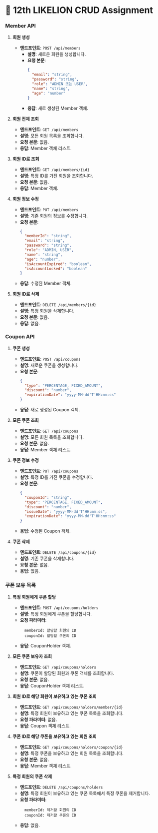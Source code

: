 # 🦁 12th LIKELION CRUD Assignment


### Member API

1. **회원 생성**
   - **엔드포인트**: `POST /api/members`
     - **설명**: 새로운 회원을 생성합니다.
     - **요청 본문**:
         ```json
         {
           "email": "string",
           "password": "string",
           "role": "ADMIN 또는 USER",
           "name": "string",
           "age": "number"
         }
         ```
     - **응답**: 새로 생성된 Member 객체.

2. **회원 전체 조회**
   - **엔드포인트**: `GET /api/members`
   - **설명**: 모든 회원 목록을 조회합니다.
   - **요청 본문**: 없음.
   - **응답**: Member 객체 리스트.

3. **회원 ID로 조회**
   - **엔드포인트**: `GET /api/members/{id}`
   - **설명**: 특정 ID를 가진 회원을 조회합니다.
   - **요청 본문**: 없음.
   - **응답**: Member 객체.

4. **회원 정보 수정**
   - **엔드포인트**: `PUT /api/members`
   - **설명**: 기존 회원의 정보를 수정합니다.
   - **요청 본문**:
       ```json
       {
         "memberId": "string",
         "email": "string",
         "password": "string",
         "role": "ADMIN, USER",
         "name": "string",
         "age": "number",
         "isAccountExpired": "boolean",
         "isAccountLocked": "boolean"
       }
       ```
   - **응답**: 수정된 Member 객체.

5. **회원 ID로 삭제**
   - **엔드포인트**: `DELETE /api/members/{id}`
   - **설명**: 특정 회원을 삭제합니다.
   - **요청 본문**: 없음.
   - **응답**: 없음.


### Coupon API

1. **쿠폰 생성**
   - **엔드포인트**: `POST /api/coupons`
   - **설명**: 새로운 쿠폰을 생성합니다.
   - **요청 본문**:
       ```json
       {
         "type": "PERCENTAGE, FIXED_AMOUNT",
         "discount": "number",
         "expirationDate": "yyyy-MM-dd'T'HH:mm:ss"
       }
       ```
   - **응답**: 새로 생성된 Coupon 객체.

2. **모든 쿠폰 조회**
   - **엔드포인트**: `GET /api/coupons`
   - **설명**: 모든 회원 목록을 조회합니다.
   - **요청 본문**: 없음.
   - **응답**: Member 객체 리스트.

3. **쿠폰 정보 수정**
   - **엔드포인트**: `PUT /api/coupons`
   - **설명**: 특정 ID를 가진 쿠폰을 수정합니다.
   - **요청 본문**:
       ```json
       {
         "couponId": "string",
         "type": "PERCENTAGE, FIXED_AMOUNT",
         "discount": "number",
         "issueDate": "yyyy-MM-dd'T'HH:mm:ss",
         "expirationDate": "yyyy-MM-dd'T'HH:mm:ss"
       }
       ```
   - **응답**: 수정된 Coupon 객체.

4. **쿠폰 삭제**
   - **엔드포인트**: `DELETE /api/coupons/{id}`
   - **설명**: 기존 쿠폰을 삭제합니다.
   - **요청 본문**: 없음.
   - **응답**: 없음.


### 쿠폰 보유 목록

1. **특정 회원에게 쿠폰 할당**
   - **엔드포인트**: `POST /api/coupons/holders`
   - **설명**: 특정 회원에게 쿠폰을 할당합니다.
   - **요청 파라미터**:
       ``` text
         memberId: 할당할 회원의 ID
         couponId: 할당할 쿠폰의 ID
       ```
   - **응답**: CouponHolder 객체.

2. **모든 쿠폰 보유자 조회**
   - **엔드포인트**: `GET /api/coupons/holders`
   - **설명**: 쿠폰이 할당된 회원과 쿠폰 객체를 조회합니다.
   - **요청 본문**: 없음.
   - **응답**: CouponHolder 객체 리스트.

3. **회원 ID로 해당 회원이 보유하고 있는 쿠폰 조회**
   - **엔드포인트**: `GET /api/coupons/holders/member/{id}`
   - **설명**: 특정 회원이 보유하고 있는 쿠폰 목록을 조회합니다.
   - **요청 파라미터**: 없음.
   - **응답**: Coupon 객체 리스트.

4. **쿠폰 ID로 해당 쿠폰을 보유하고 있는 회원 조회**
   - **엔드포인트**: `GET /api/coupons/holders/coupon/{id}`
   - **설명**: 특정 쿠폰을 보유하고 있는 회원 목록을 조회합니다.
   - **요청 본문**: 없음.
   - **응답**: Member 객체 리스트.

5. **특정 회원의 쿠폰 삭제**
   - **엔드포인트**: `DELETE /api/coupons/holders`
   - **설명**: 특정 회원이 보유하고 있는 쿠폰 목록에서 특정 쿠폰을 제거합니다.
   - **요청 파라미터**:
       ``` text
         memberId: 제거할 회원의 ID
         couponId: 제거할 쿠폰의 ID
       ```
   - **응답**: 없음.
